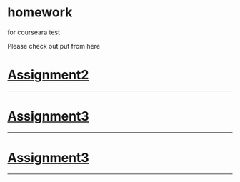 # homework
for courseara test

Please check out put from here
<a href=https://shantosh123.github.io/homework/module2_solution/> <h1> Assignment2</h1> </a>
<hr>
<a href=https://shantosh123.github.io/homework/module3_solution/> <h1> Assignment3</h1> </a>
<hr>
<a href=https://shantosh123.github.io/homework/module4_solution_easy/> <h1> Assignment3</h1> </a>
<hr>


